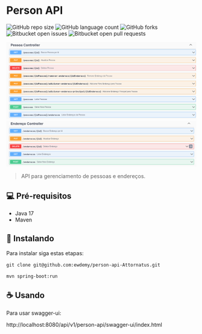 # Person API

<!---Esses são exemplos. Veja https://shields.io para outras pessoas ou para personalizar este conjunto de escudos. Você pode querer incluir dependências, status do projeto e informações de licença aqui--->

![GitHub repo size](https://img.shields.io/github/repo-size/ewdemy/README-template?style=for-the-badge)
![GitHub language count](https://img.shields.io/github/languages/count/ewdemy/README-template?style=for-the-badge)
![GitHub forks](https://img.shields.io/github/forks/ewdemy/README-template?style=for-the-badge)
![Bitbucket open issues](https://img.shields.io/bitbucket/issues/ewdemy/README-template?style=for-the-badge)
![Bitbucket open pull requests](https://img.shields.io/bitbucket/pr-raw/ewdemy/README-template?style=for-the-badge)

<img src="./img/Screenshot (20).png" alt="exemplo imagem">
<img src="./img/Screenshot (21).png" alt="exemplo imagem">

> API para gerenciamento de pessoas e endereços.

## 💻 Pré-requisitos

* Java 17
* Maven

## 🚀 Instalando

Para instalar siga estas etapas:

```
git clone git@github.com:ewdemy/person-api-Attornatus.git
```

```
mvn spring-boot:run
```

## ☕ Usando

Para usar swagger-ui:

http://localhost:8080/api/v1/person-api/swagger-ui/index.html

